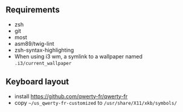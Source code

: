 ## Requirements

- zsh
- git
- most
- asm89/twig-lint
- zsh-syntax-highlighting
- When using i3 wm, a symlink to a wallpaper named `.i3/current_wallpaper`

## Keyboard layout

- install https://github.com/qwerty-fr/qwerty-fr
- copy `~/us_qwerty-fr-customized` to `/usr/share/X11/xkb/symbols/`
